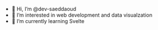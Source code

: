 - 👋 Hi, I’m @dev-saeddaoud
- 👀 I’m interested in web development and data visualzation 
- 🌱 I’m currently learning Svelte


<!---
dev-saeddaoud/dev-saeddaoud is a ✨ special ✨ repository because its `README.md` (this file) appears on your GitHub profile.
You can click the Preview link to take a look at your changes.
--->
